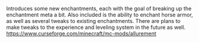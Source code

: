 Introduces some new enchantments, each with the goal of breaking up the enchantment meta a bit. Also included is the ability to enchant horse armor, as well as several tweaks to existing enchantments. There are plans to make tweaks to the experience and leveling system in the future as well.
https://www.curseforge.com/minecraft/mc-mods/allurement